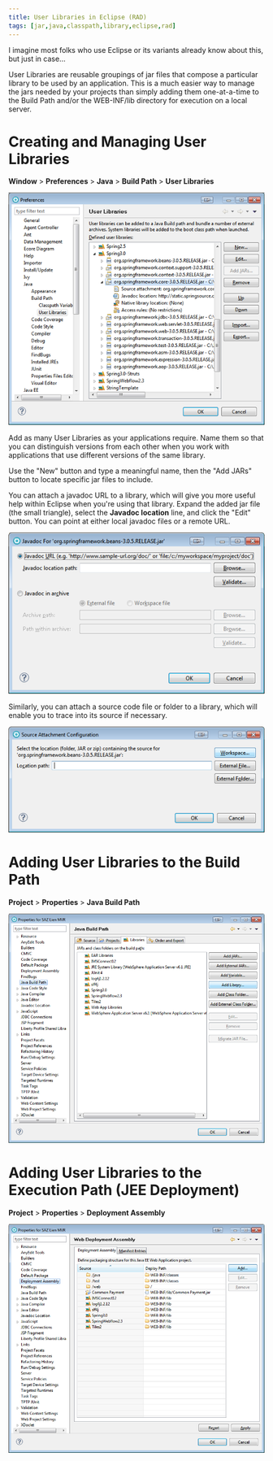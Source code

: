 ```yaml
---
title: User Libraries in Eclipse (RAD)
tags: [jar,java,classpath,library,eclipse,rad]
---
```

I imagine most folks who use Eclipse or its variants already know about this, but just in case...

User Libraries are reusable groupings of jar files that compose a particular library to be used by an application. This is a much easier way to manage the jars needed by your projects than simply adding them one-at-a-time to the Build Path and/or the WEB-INF/lib directory for execution on a local server.

# Creating and Managing User Libraries

**Window** > **Preferences** > **Java** > **Build Path** > **User Libraries**

[![image](/assets/EclipseUserLibraries1.png)](/assets/EclipseUserLibraries1.png)

Add as many User Libraries as your applications require. Name them so that you can distinguish versions from each other when you work with applications that use different versions of the same library.

Use the "New" button and type a meaningful name, then the "Add JARs" button to locate specific jar files to include.

You can attach a javadoc URL to a library, which will give you more useful help within Eclipse when you're using that library. Expand the added jar file (the small triangle), select the **Javadoc location** line, and click the "Edit" button. You can point at either local javadoc files or a remote URL.

[![image](/assets/EclipseUserLibrariesJavadoc.png)](/assets/EclipseUserLibrariesJavadoc.png)

Similarly, you can attach a source code file or folder to a library, which will enable you to trace into its source if necessary.

[![image](/assets/EclipseUserLibrariesSource.png)](/assets/EclipseUserLibrariesSource.png)

# Adding User Libraries to the Build Path

**Project** > **Properties** > **Java Build Path**

[![image](/assets/EclipseUserLibrariesBuildPath.png)](/assets/EclipseUserLibrariesBuildPath.png)

# Adding User Libraries to the Execution Path (JEE Deployment)

**Project** > **Properties** > **Deployment Assembly**

[![image](/assets/EclipseUserLibrariesDeployment.png)](/assets/EclipseUserLibrariesDeployment.png)
